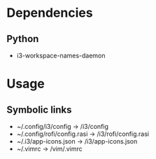 # Dependencies

## Python

* i3-workspace-names-daemon

# Usage

## Symbolic links

* ~/.config/i3/config         -> <dotfiles>/i3/config
* ~/.config/rofi/config.rasi  -> <dotfiles>/i3/rofi/config.rasi
* ~/.i3/app-icons.json        -> <dotfiles>/i3/app-icons.json
* ~/.vimrc                    -> <dotfiles>/vim/.vimrc
